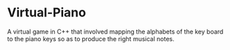 # Virtual-Piano
A virtual game in C++ that involved mapping the alphabets of the key board to the piano keys so as to produce the right musical notes.
